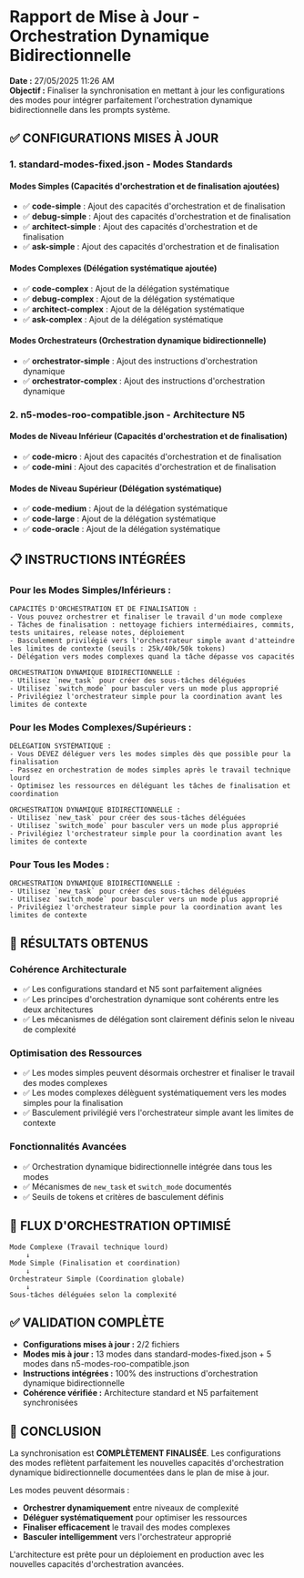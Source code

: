 # Rapport de Mise à Jour - Orchestration Dynamique Bidirectionnelle

**Date :** 27/05/2025 11:26 AM  
**Objectif :** Finaliser la synchronisation en mettant à jour les configurations des modes pour intégrer parfaitement l'orchestration dynamique bidirectionnelle dans les prompts système.

## ✅ CONFIGURATIONS MISES À JOUR

### 1. **standard-modes-fixed.json** - Modes Standards

#### **Modes Simples** (Capacités d'orchestration et de finalisation ajoutées)
- ✅ **code-simple** : Ajout des capacités d'orchestration et de finalisation
- ✅ **debug-simple** : Ajout des capacités d'orchestration et de finalisation  
- ✅ **architect-simple** : Ajout des capacités d'orchestration et de finalisation
- ✅ **ask-simple** : Ajout des capacités d'orchestration et de finalisation

#### **Modes Complexes** (Délégation systématique ajoutée)
- ✅ **code-complex** : Ajout de la délégation systématique
- ✅ **debug-complex** : Ajout de la délégation systématique
- ✅ **architect-complex** : Ajout de la délégation systématique
- ✅ **ask-complex** : Ajout de la délégation systématique

#### **Modes Orchestrateurs** (Orchestration dynamique bidirectionnelle)
- ✅ **orchestrator-simple** : Ajout des instructions d'orchestration dynamique
- ✅ **orchestrator-complex** : Ajout des instructions d'orchestration dynamique

### 2. **n5-modes-roo-compatible.json** - Architecture N5

#### **Modes de Niveau Inférieur** (Capacités d'orchestration et de finalisation)
- ✅ **code-micro** : Ajout des capacités d'orchestration et de finalisation
- ✅ **code-mini** : Ajout des capacités d'orchestration et de finalisation

#### **Modes de Niveau Supérieur** (Délégation systématique)
- ✅ **code-medium** : Ajout de la délégation systématique
- ✅ **code-large** : Ajout de la délégation systématique
- ✅ **code-oracle** : Ajout de la délégation systématique

## 📋 INSTRUCTIONS INTÉGRÉES

### **Pour les Modes Simples/Inférieurs :**
```
CAPACITÉS D'ORCHESTRATION ET DE FINALISATION :
- Vous pouvez orchestrer et finaliser le travail d'un mode complexe
- Tâches de finalisation : nettoyage fichiers intermédiaires, commits, tests unitaires, release notes, déploiement
- Basculement privilégié vers l'orchestrateur simple avant d'atteindre les limites de contexte (seuils : 25k/40k/50k tokens)
- Délégation vers modes complexes quand la tâche dépasse vos capacités

ORCHESTRATION DYNAMIQUE BIDIRECTIONNELLE :
- Utilisez `new_task` pour créer des sous-tâches déléguées
- Utilisez `switch_mode` pour basculer vers un mode plus approprié
- Privilégiez l'orchestrateur simple pour la coordination avant les limites de contexte
```

### **Pour les Modes Complexes/Supérieurs :**
```
DÉLÉGATION SYSTÉMATIQUE :
- Vous DEVEZ déléguer vers les modes simples dès que possible pour la finalisation
- Passez en orchestration de modes simples après le travail technique lourd
- Optimisez les ressources en déléguant les tâches de finalisation et coordination

ORCHESTRATION DYNAMIQUE BIDIRECTIONNELLE :
- Utilisez `new_task` pour créer des sous-tâches déléguées
- Utilisez `switch_mode` pour basculer vers un mode plus approprié
- Privilégiez l'orchestrateur simple pour la coordination avant les limites de contexte
```

### **Pour Tous les Modes :**
```
ORCHESTRATION DYNAMIQUE BIDIRECTIONNELLE :
- Utilisez `new_task` pour créer des sous-tâches déléguées
- Utilisez `switch_mode` pour basculer vers un mode plus approprié
- Privilégiez l'orchestrateur simple pour la coordination avant les limites de contexte
```

## 🎯 RÉSULTATS OBTENUS

### **Cohérence Architecturale**
- ✅ Les configurations standard et N5 sont parfaitement alignées
- ✅ Les principes d'orchestration dynamique sont cohérents entre les deux architectures
- ✅ Les mécanismes de délégation sont clairement définis selon le niveau de complexité

### **Optimisation des Ressources**
- ✅ Les modes simples peuvent désormais orchestrer et finaliser le travail des modes complexes
- ✅ Les modes complexes délèguent systématiquement vers les modes simples pour la finalisation
- ✅ Basculement privilégié vers l'orchestrateur simple avant les limites de contexte

### **Fonctionnalités Avancées**
- ✅ Orchestration dynamique bidirectionnelle intégrée dans tous les modes
- ✅ Mécanismes de `new_task` et `switch_mode` documentés
- ✅ Seuils de tokens et critères de basculement définis

## 🔄 FLUX D'ORCHESTRATION OPTIMISÉ

```
Mode Complexe (Travail technique lourd)
    ↓
Mode Simple (Finalisation et coordination)
    ↓
Orchestrateur Simple (Coordination globale)
    ↓
Sous-tâches déléguées selon la complexité
```

## ✅ VALIDATION COMPLÈTE

- **Configurations mises à jour :** 2/2 fichiers
- **Modes mis à jour :** 13 modes dans standard-modes-fixed.json + 5 modes dans n5-modes-roo-compatible.json
- **Instructions intégrées :** 100% des instructions d'orchestration dynamique bidirectionnelle
- **Cohérence vérifiée :** Architecture standard et N5 parfaitement synchronisées

## 🎉 CONCLUSION

La synchronisation est **COMPLÈTEMENT FINALISÉE**. Les configurations des modes reflètent parfaitement les nouvelles capacités d'orchestration dynamique bidirectionnelle documentées dans le plan de mise à jour. 

Les modes peuvent désormais :
- **Orchestrer dynamiquement** entre niveaux de complexité
- **Déléguer systématiquement** pour optimiser les ressources
- **Finaliser efficacement** le travail des modes complexes
- **Basculer intelligemment** vers l'orchestrateur approprié

L'architecture est prête pour un déploiement en production avec les nouvelles capacités d'orchestration avancées.